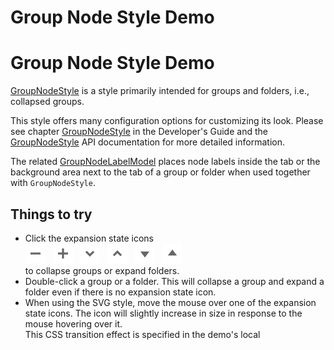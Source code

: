 <!--
 //////////////////////////////////////////////////////////////////////////////
 // @license
 // This file is part of yFiles for HTML 2.6.
 // Use is subject to license terms.
 //
 // Copyright (c) 2000-2023 by yWorks GmbH, Vor dem Kreuzberg 28,
 // 72070 Tuebingen, Germany. All rights reserved.
 //
 //////////////////////////////////////////////////////////////////////////////
-->
# Group Node Style Demo

# Group Node Style Demo

[GroupNodeStyle](https://docs.yworks.com/yfileshtml/#/api/GroupNodeStyle) is a style primarily intended for groups and folders, i.e., collapsed groups.

This style offers many configuration options for customizing its look. Please see chapter [GroupNodeStyle](https://docs.yworks.com/yfileshtml/#/dguide/styles-node_styles#styles-GroupNodeStyle) in the Developer's Guide and the [GroupNodeStyle](https://docs.yworks.com/yfileshtml/#/api/GroupNodeStyle) API documentation for more detailed information.

The related [GroupNodeLabelModel](https://docs.yworks.com/yfileshtml/#/api/GroupNodeLabelModel) places node labels inside the tab or the background area next to the tab of a group or folder when used together with `GroupNodeStyle`.

## Things to try

- Click the expansion state icons  
  ![Minus](../../resources/icons/group-minus-16.svg 'Minus')   ![Plus](../../resources/icons/group-plus-16.svg 'Plus')   ![Chevron Down](../../resources/icons/group-chevron-down-16.svg 'Chevron Down')   ![Chevron Up](../../resources/icons/group-chevron-up-16.svg 'Chevron Up')   ![Triangle Down](../../resources/icons/group-triangle-down-16.svg 'Triangle Down')   ![Triangle Up](../../resources/icons/group-triangle-up-16.svg 'Triangle Up')  
  to collapse groups or expand folders.
- Double-click a group or a folder. This will collapse a group and expand a folder even if there is no expansion state icon.
- When using the SVG style, move the mouse over one of the expansion state icons. The icon will slightly increase in size in response to the mouse hovering over it.  
  This CSS transition effect is specified in the demo's local <style> definition.
- When using SVG styles, collapse a group or expand a folder with a chevron or triangle icon. The expansion state icon will change in an animated fashion in response to the state change.  
  This CSS transition effect is specified in the demo's local <style> definition.
- Hover over a group node to get a tool tip that lists the configured properties for each group style.

## Related Demos

- [Shape Node Style Demo](../../style/shape-node-style/)
- [Rectangle Node Style Demo](../../style/rectangle-node-style/)
- [Arrow Node Style Demo](../../style/arrow-node-style/)
- [Step 01 Create A Rectangle](../../tutorial-style-implementation-node/01-create-a-rectangle/)
